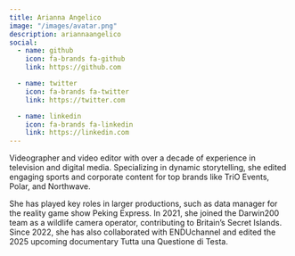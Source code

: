 ```yaml
---
title: Arianna Angelico
image: "/images/avatar.png"
description: ariannaangelico
social:
  - name: github
    icon: fa-brands fa-github
    link: https://github.com

  - name: twitter
    icon: fa-brands fa-twitter
    link: https://twitter.com

  - name: linkedin
    icon: fa-brands fa-linkedin
    link: https://linkedin.com
---
```


Videographer and video editor with over a decade of experience in television and digital media.
Specializing in dynamic storytelling, she edited engaging sports and corporate content for top brands like TriO Events, Polar, and Northwave.

She has played key roles in larger productions, such as data manager for the reality game show Peking Express.
In 2021, she joined the Darwin200 team as a wildlife camera operator, contributing to Britain’s Secret Islands.
Since 2022, she has also collaborated with ENDUchannel and edited the 2025 upcoming documentary Tutta una Questione di Testa.
